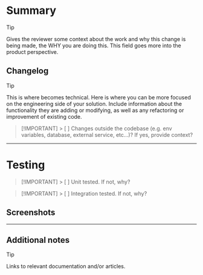 # Summary

> [!TIP]
> Gives the reviewer some context about the work and why this change is being made, the WHY you are doing this. This field goes more into the product perspective.

## Changelog

> [!TIP]
> This is where becomes technical. Here is where you can be more focused on the engineering side of your solution. Include information about the functionality they are adding or modifying, as well as any refactoring or improvement of existing code.

> [!IMPORTANT] > [ ] Changes outside the codebase (e.g. env variables, database, external service, etc...)? If yes, provide context?

---

# Testing

> [!IMPORTANT] > [ ] Unit tested. If not, why?

> [!IMPORTANT] > [ ] Integration tested. If not, why?

## Screenshots

---

## Additional notes

> [!TIP]
> Links to relevant documentation and/or articles.
